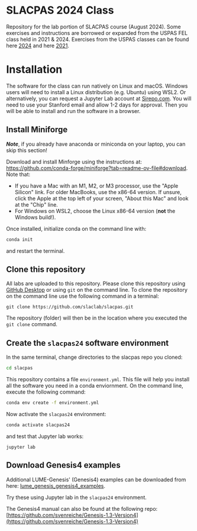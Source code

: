 # SLACPAS 2024 Class
Repository for the lab portion of SLACPAS course (August 2024). Some exercises and instructions are borrowed or expanded from the USPAS FEL class held in 2021 & 2024. Exercises from the USPAS classes can be found here [2024](https://github.com/uspas/fel2024/tree/main) and here [2021](https://github.com/uspas/FEL2021).


# Installation 

The software for the class can run natively on Linux and macOS. Windows users will need to install a Linux distribution (e.g. Ubuntu) using WSL2.
Or alternatively, you can request a Jupyter Lab account at [Sirepo.com](https://www.sirepo.com/en/). You will need to use your Stanford email and allow 1-2 days for approval.
Then you will be able to install and run the software in a browser. 


## Install Miniforge
***Note***, if you already have anaconda or miniconda on your laptop, you can skip this section!

Download and install Minforge using the instructions at: https://github.com/conda-forge/miniforge?tab=readme-ov-file#download. Note that:
- If you have a Mac with an M1, M2, or M3 processor, use the "Apple Silicon" link. For older MacBooks, use the x86-64 version. If unsure, click the Apple at the top left of your screen, "About this Mac" and look at the "Chip" line.
- For Windows on WSL2, choose the Linux x86-64 version (**not** the Windows build!).

Once installed, initialize conda on the command line with:
```bash
conda init
```
and restart the terminal.


## Clone this repository
All labs are uploaded to this repository. Please clone this repository using [GitHub Desktop](https://github.com/apps/desktop) or using `git` on the command line. 
To clone the repository on the command line use the following command in a terminal:
```
git clone https://github.com/slaclab/slacpas.git
```
The repository (folder) will then be in the location where you executed the ```git clone``` command. 


## Create the `slacpas24` software environment
In the same terminal, change directories to the slacpas repo you cloned:
```bash
cd slacpas
```

This repository contains a file `environment.yml`. 
This file will help you install all the software you need in a conda enviornment.
On the command line, execute the following command:
```bash
conda env create -f environment.yml
```

Now activate the `slacpas24` environment:
```bash
conda activate slacpas24
```
and test that Jupyter lab works:
```
jupyter lab
```

## Download Genesis4 examples 
Additional LUME-Genesis' (Genesis4) examples can be downloaded from  here: [lume_genesis_genesis4_examples](https://github.com/slaclab/lume-genesis/releases/download/v1.1.0/lume_genesis_genesis4_examples.zip).

Try these using Jupyter lab in the `slacpas24` environment.

The Genesis4 manual can also be found at the following repo: [https://github.com/svenreiche/Genesis-1.3-Version4](https://github.com/svenreiche/Genesis-1.3-Version4)

